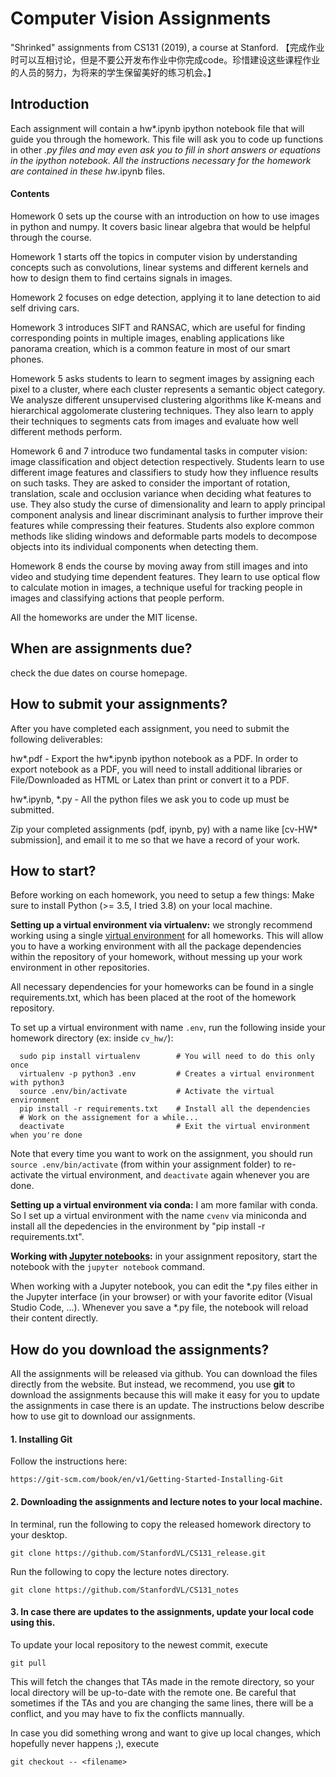 # Computer Vision Assignments
"Shrinked" assignments from CS131 (2019), a course at Stanford. 【完成作业时可以互相讨论，但是不要公开发布作业中你完成code。珍惜建设这些课程作业的人员的努力，为将来的学生保留美好的练习机会。】

## Introduction
Each assignment will contain a hw*.ipynb ipython notebook file that will guide you through the homework. This file will ask you to code up functions in other *.py files and may even ask you to fill in short answers or equations in the ipython notebook. All the instructions necessary for the homework are contained in these hw*.ipynb files.

#### Contents
Homework 0 sets up the course with an introduction on how to use images in python and numpy. It covers basic linear algebra that would be helpful through the course.

Homework 1 starts off the topics in computer vision by understanding concepts such as convolutions, linear systems and different kernels and how to design them to find certains signals in images. 

Homework 2 focuses on edge detection, applying it to lane detection to aid self driving cars. 

Homework 3 introduces SIFT and RANSAC, which are useful for finding corresponding points in multiple images, enabling applications like panorama creation, which is a common feature in most of our smart phones.

<!---
Moving beyond pixels and edges, homework 4 takes a wider view of the image and asks students to use a dynamic programming algorithm to define the energy of certain regions in an image. This energy definition allows us to find regions that are important, enabling different monitors with varying sizes (large projections, medium laptop screens and small cell phones) to display only the important portions of an image. We specifically ask students to implements different versions of seam carving while preserving the structure of objects in images.
-->

Homework 5 asks students to learn to segment images by assigning each pixel to a cluster, where each cluster represents a semantic object category. We analysze different unsupervised clustering algorithms like K-means and hierarchical aggolomerate clustering techniques. They also learn to apply their techniques to segments cats from images and evaluate how well different methods perform. 

Homework 6 and 7 introduce two fundamental tasks in computer vision: image classification and object detection respectively. Students learn to use different image features and classifiers to study how they influence results on such tasks. They are asked to consider the important of rotation, translation, scale and occlusion variance when deciding what features to use. They also study the curse of dimensionality and learn to apply principal component analysis and linear discriminant analysis to further improve their features while compressing their features. Students also explore common methods like sliding windows and deformable parts models to decompose objects into its individual components when detecting them.

Homework 8 ends the course by moving away from still images and into video and studying time dependent features. They learn to use optical flow to calculate motion in images, a technique useful for tracking people in images and classifying actions that people perform.

All the homeworks are under the MIT license.

## When are assignments due?
check the due dates on course homepage.

## How to submit your assignments?
After you have completed each assignment, you need to submit the following deliverables:

hw*.pdf - Export the hw*.ipynb ipython notebook as a PDF. In order to export notebook as a PDF, you will need to install additional libraries or File/Downloaded as HTML or Latex than print or convert it to a PDF.

hw*.ipynb, *.py - All the python files we ask you to code up must be submitted.

Zip your completed assignments (pdf, ipynb, py) with a name like [cv-HW* submission], and email it to me so that we have a record of your work. 


## How to start?
Before working on each homework, you need to setup a few things:
Make sure to install Python (>= 3.5, I tried 3.8) on your local machine. 

**Setting up a virtual environment via virtualenv:** we strongly recommend working using a single [virtual environment](http://docs.python-guide.org/en/latest/dev/virtualenvs/) for all homeworks. This will allow you to have a working environment with all the package dependencies within the repository of your homework, without messing up your work environment in other repositories.

All necessary dependencies for your homeworks can be found in a single requirements.txt, which has been placed at the root of the homework repository.

To set up a virtual environment with name `.env`, run the following inside your homework directory (ex: inside `cv_hw/`):

      sudo pip install virtualenv        # You will need to do this only once
      virtualenv -p python3 .env         # Creates a virtual environment with python3
      source .env/bin/activate           # Activate the virtual environment
      pip install -r requirements.txt    # Install all the dependencies
      # Work on the assignement for a while...
      deactivate                         # Exit the virtual environment when you're done

Note that every time you want to work on the assignment, you should run `source .env/bin/activate` (from within your assignment folder) to re-activate the virtual environment, and `deactivate` again whenever you are done.

**Setting up a virtual environment via conda:** 
I am more familar with conda. So I set up a virtual environment with the name `cvenv` via miniconda and install all the depedencies in the environment by "pip install -r requirements.txt".

**Working with [Jupyter notebooks](https://jupyter.org/):** in your assignment repository, start the notebook with the `jupyter notebook` command.

When working with a Jupyter notebook, you can edit the *.py files either in the Jupyter interface (in your browser) or with your favorite editor (Visual Studio Code, ...). Whenever you save a *.py file, the notebook will reload their content directly.

How do you download the assignments?
------------------------------------

All the assignments will be released via github. You can download the files directly from the website. But instead, we recommend, you use **git** to download the assignments because this will make it easy for you to update the assignments in case there is an update. The instructions below describe how to use git to download our assignments.

#### 1. Installing Git

Follow the instructions here:

    https://git-scm.com/book/en/v1/Getting-Started-Installing-Git

#### 2. Downloading the assignments and lecture notes to your local machine.

In terminal, run the following to copy the released homework directory to your desktop.

    git clone https://github.com/StanfordVL/CS131_release.git

Run the following to copy the lecture notes directory.

    git clone https://github.com/StanfordVL/CS131_notes

#### 3. In case there are updates to the assignments, update your local code using this.

To update your local repository to the newest commit, execute

    git pull

This will fetch the changes that TAs made in the remote directory, so your local directory will be up-to-date with the remote one. Be careful that sometimes if the TAs and you are changing the same lines, there will be a conflict, and you may have to fix the conflicts mannually.

In case you did something wrong and want to give up local changes, which hopefully never happens ;), execute

    git checkout -- <filename>

